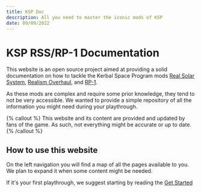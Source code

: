 ```yaml
---
title: KSP Doc
description: All you need to master the iconic mods of KSP
date: 09/09/2022
---
```


# KSP RSS/RP-1 Documentation

This website is an open source project aimed at providing a solid documentation on how to tackle
the Kerbal Space Program mods [Real Solar System](https://forum.kerbalspaceprogram.com/index.php?/topic/177216-18-real-solar-system-v1815-27-jun-2021/),
[Realism Overhaul](https://forum.kerbalspaceprogram.com/index.php?/topic/155700-112-ksp-ro-realism-overhaul-16-may-2022/),
and [RP-1](https://forum.kerbalspaceprogram.com/index.php?/topic/190040-rp-1-realistic-progression-one-for-ksp-1123/).

As these mods are complex and require some prior knowledge, they tend to not be very accessible. We
wanted to provide a simple repository of all the information you might need during your playthrough.

{% callout %}
This website and its content are provided and updated by fans of the game. As such, not everything
might be accurate or up to date.
{% /callout %}

## How to use this website

On the left navigation you will find a map of all the pages available to you. We plan to expand it
when some content might be needed.

If it's your first playthrough, we suggest starting by reading the [Get Started](/en/get-started)

